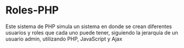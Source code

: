 # Roles-PHP
Este sistema de PHP simula un sistema en donde se crean diferentes usuarios y roles que cada uno puede tener, siguiendo la jerarquía de un usuario admin, utilizando PHP, JavaScript y Ajax
